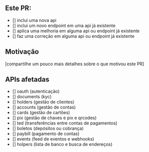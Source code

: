 ## Este PR:

- [] inclui uma nova api
- [] inclui um novo endpoint em uma api já existente
- [] aplica uma melhoria em alguma api ou endpoint já existente
- [] faz uma correção em alguma api ou endpoint já existente

## Motivação

[compartilhe um pouco mais detalhes sobre o que motivou este PR]

## APIs afetadas

- [] oauth (autenticação)
- [] documents (kyc)
- [] holders (gestão de clientes)
- [] accounts (gestão de contas)
- [] cards (gestão de cartões)
- [] pix (gestão de chaves e pix e qrcodes)
- [] ted (transferências entre contas de pagamentos)
- [] boletos (depósitos ou cobrança)
- [] paybill (pagamento de contas)
- [] events (feed de eventos e webhooks)
- [] holpers (lista de banco e busca de endereços)